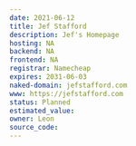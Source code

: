 ```yaml
---
date: 2021-06-12
title: Jef Stafford
description: Jef's Homepage
hosting: NA
backend: NA
frontend: NA
registrar: Namecheap
expires: 2031-06-03 
naked-domain: jefstafford.com
www: https://jefstafford.com
status: Planned
estimated_value:
owner: Leon
source_code:
---
```




